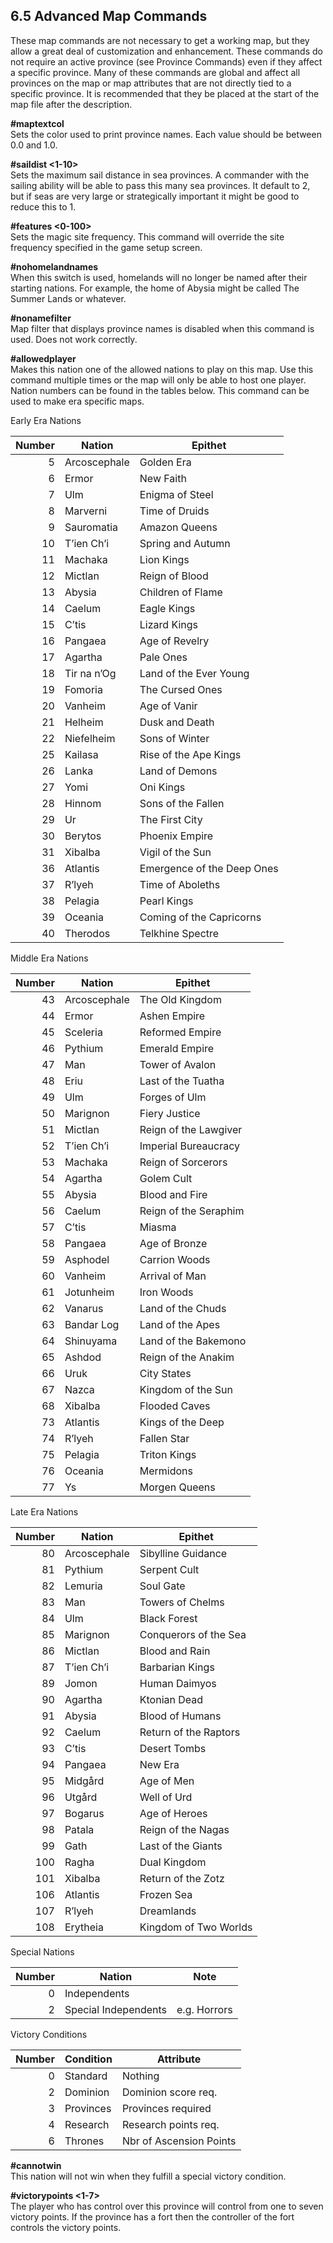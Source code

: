 6.5 Advanced Map Commands
-------------------------

These map commands are not necessary to get a working map, but they allow a great deal of customization and enhancement. These commands do not require an active province (see Province Commands) even if they affect a specific province. Many of these commands are global and affect all provinces on the map or map attributes that are not directly tied to a specific province. It is recommended that they be placed at the start of the map file after the description.

**#maptextcol <red> <green> <blue> <alpha>**  
Sets the color used to print province names. Each value should be between 0.0 and 1.0.

**#saildist <1-10>**  
Sets the maximum sail distance in sea provinces. A commander with the sailing ability will be able to pass this many sea provinces. It default to 2, but if seas are very large or strategically important it might be good to reduce this to 1.

**#features <0-100>**  
Sets the magic site frequency. This command will override the site frequency specified in the game setup screen.

**#nohomelandnames**  
When this switch is used, homelands will no longer be named after their starting nations. For example, the home of Abysia might be called The Summer Lands or whatever.

**#nonamefilter**  
Map filter that displays province names is disabled when this command is used. Does not work correctly.

**#allowedplayer <nation nbr>**  
Makes this nation one of the allowed nations to play on this map. Use this command multiple times or the map will only be able to host one player. Nation numbers can be found in the tables below. This command can be used to make era specific maps.

Early Era Nations

| Number | Nation | Epithet |
|-------:|-----------------|------------------------|
| 5 | Arcoscephale | Golden Era |
| 6 | Ermor | New Faith |
| 7 | Ulm | Enigma of Steel |
| 8 | Marverni | Time of Druids |
| 9 | Sauromatia | Amazon Queens |
|10 | T’ien Ch’i | Spring and Autumn |
|11 | Machaka | Lion Kings |
|12 | Mictlan | Reign of Blood |
|13 | Abysia | Children of Flame |
|14 | Caelum | Eagle Kings |
|15 | C’tis | Lizard Kings |
|16 | Pangaea | Age of Revelry |
|17 | Agartha | Pale Ones |
|18 | Tir na n’Og | Land of the Ever Young |
|19 | Fomoria | The Cursed Ones |
|20 | Vanheim | Age of Vanir |
|21 | Helheim | Dusk and Death |
|22 | Niefelheim | Sons of Winter |
|25 | Kailasa | Rise of the Ape Kings |
|26 | Lanka | Land of Demons |
|27 | Yomi | Oni Kings |
|28 | Hinnom | Sons of the Fallen |
|29 | Ur | The First City |
|30 | Berytos | Phoenix Empire |
|31 | Xibalba | Vigil of the Sun |
|36 | Atlantis | Emergence of the Deep Ones |
|37 | R’lyeh | Time of Aboleths |
|38 | Pelagia | Pearl Kings |
|39 | Oceania | Coming of the Capricorns |
|40 | Therodos | Telkhine Spectre |
Middle Era Nations

| Number | Nation | Epithet |
|-------:|-----------------|----------------------|
|43 | Arcoscephale | The Old Kingdom |
|44 | Ermor | Ashen Empire |
|45 | Sceleria | Reformed Empire |
|46 | Pythium | Emerald Empire |
|47 | Man | Tower of Avalon |
|48 | Eriu | Last of the Tuatha |
|49 | Ulm | Forges of Ulm |
|50 | Marignon | Fiery Justice |
|51 | Mictlan | Reign of the Lawgiver |
|52 | T’ien Ch’i | Imperial Bureaucracy |
|53 | Machaka | Reign of Sorcerors |
|54 | Agartha | Golem Cult |
|55 | Abysia | Blood and Fire |
|56 | Caelum | Reign of the Seraphim |
|57 | C’tis | Miasma |
|58 | Pangaea | Age of Bronze |
|59 | Asphodel | Carrion Woods |
|60 | Vanheim | Arrival of Man |
|61 | Jotunheim | Iron Woods |
|62 | Vanarus | Land of the Chuds |
|63 | Bandar Log | Land of the Apes |
|64 | Shinuyama | Land of the Bakemono |
|65 | Ashdod | Reign of the Anakim |
|66 | Uruk | City States |
|67 | Nazca | Kingdom of the Sun |
|68 | Xibalba | Flooded Caves |
|73 | Atlantis | Kings of the Deep |
|74 | R’lyeh | Fallen Star |
|75 | Pelagia | Triton Kings |
|76 | Oceania | Mermidons |
|77 | Ys | Morgen Queens |
Late Era Nations

| Number | Nation | Epithet |
|-------:|-----------------|-----------------------|
|80 | Arcoscephale | Sibylline Guidance |
|81 | Pythium | Serpent Cult |
|82 | Lemuria | Soul Gate |
|83 | Man | Towers of Chelms |
|84 | Ulm | Black Forest |
|85 | Marignon | Conquerors of the Sea |
|86 | Mictlan | Blood and Rain |
|87 | T’ien Ch’i | Barbarian Kings |
|89 | Jomon | Human Daimyos |
|90 | Agartha | Ktonian Dead |
|91 | Abysia | Blood of Humans |
|92 | Caelum | Return of the Raptors |
|93 | C’tis | Desert Tombs |
|94 | Pangaea | New Era |
|95 | Midgård | Age of Men |
|96 | Utgård | Well of Urd |
|97 | Bogarus | Age of Heroes |
|98 | Patala | Reign of the Nagas |
|99 | Gath | Last of the Giants |
|100 | Ragha | Dual Kingdom |
|101 | Xibalba | Return of the Zotz |
|106 | Atlantis | Frozen Sea |
|107 | R’lyeh | Dreamlands |
|108 | Erytheia | Kingdom of Two Worlds |
Special Nations

| Number | Nation | Note |
|-------:|---------------------|----------------|
|0 | Independents | |
|2 | Special Independents | e.g. Horrors |
Victory Conditions

| Number | Condition | Attribute |
|-------:|-----------|----------------------|
|0 | Standard | Nothing |
|2 | Dominion | Dominion score req. |
|3 | Provinces | Provinces required |
|4 | Research | Research points req. |
|6 | Thrones | Nbr of Ascension Points |
**#cannotwin <nation nbr>**  
This nation will not win when they fulfill a special victory condition.

**#victorypoints <land nbr> <1-7>**  
The player who has control over this province will control from one to seven victory points. If the province has a fort then the controller of the fort controls the victory points.

